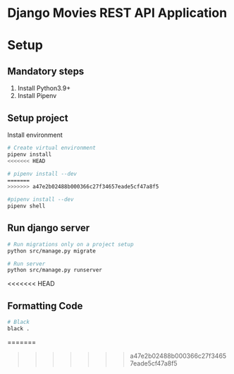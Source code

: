 # Django Movies REST API Application 

# Setup

## Mandatory steps
1. Install Python3.9+
2. Install Pipenv

## Setup project
Install environment
```bash
# Create virtual environment
pipenv install
<<<<<<< HEAD

# pipenv install --dev
=======
>>>>>>> a47e2b02488b000366c27f34657eade5cf47a8f5

#pipenv install --dev
pipenv shell
```

## Run django server
```bash
# Run migrations only on a project setup
python src/manage.py migrate

# Run server
python src/manage.py runserver
```
<<<<<<< HEAD

## Formatting Code
```bash
# Black
black .
```
=======
>>>>>>> a47e2b02488b000366c27f34657eade5cf47a8f5

